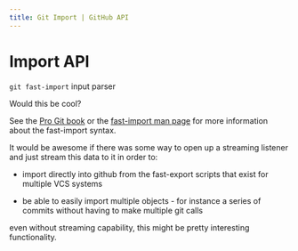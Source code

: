 ```yaml
---
title: Git Import | GitHub API
---
```


# Import API

`git fast-import` input parser

Would this be cool?

See the [Pro Git book](http://progit.org/book/ch8-2.html#a_custom_importer) or the
[fast-import man page](http://www.kernel.org/pub/software/scm/git/docs/git-fast-import.html)
for more information about the fast-import syntax.

It would be awesome if there was some way to open up a streaming
listener and just stream this data to it in order to:

* import directly into github from the fast-export scripts that exist
  for multiple VCS systems

* be able to easily import multiple objects - for instance a series of
  commits without having to make multiple git calls

even without streaming capability, this might be pretty interesting
functionality.

